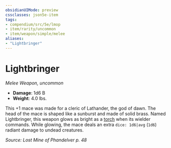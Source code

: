 ```yaml
---
obsidianUIMode: preview
cssclasses: json5e-item
tags:
- compendium/src/5e/lmop
- item/rarity/uncommon
- item/weapon/simple/melee
aliases: 
- "Lightbringer"
---
```

# Lightbringer
*Melee Weapon, uncommon*  

- **Damage**: 1d6 B
- **Weight**: 4.0 lbs.

This +1 mace was made for a cleric of Lathander, the god of dawn. The head of the mace is shaped like a sunburst and made of solid brass. Named Lightbringer, this weapon glows as bright as a [torch](4-Resources/Compendium/items/torch.md) when its wielder commands. While glowing, the mace deals an extra `dice: 1d6|avg` (`1d6`) radiant damage to undead creatures.

*Source: Lost Mine of Phandelver p. 48*